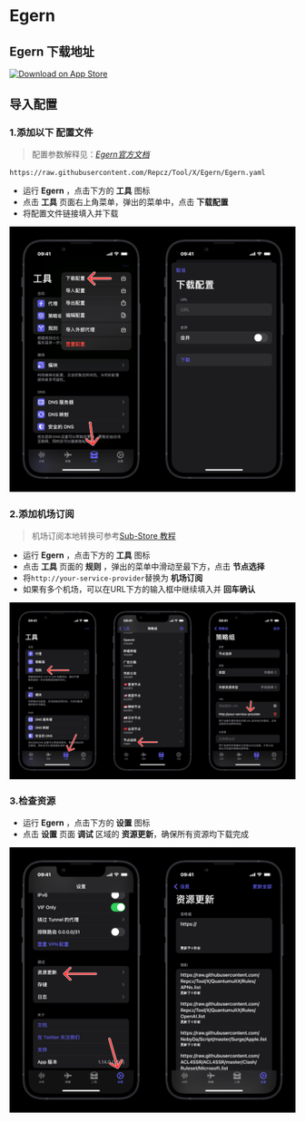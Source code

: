 # Egern

## Egern 下载地址

<a href="https://apps.apple.com/us/app/egern/id1616105820"><img width="200px" alt="Download on App Store" src="https://logos-download.com/wp-content/uploads/2016/06/Download_on_the_App_Store_logo.png"/></a> 

## 导入配置

### 1.添加以下 **配置文件** 
> 配置参数解释见：_[Egern官方文档](https://book.egernapp.com)_

```
https://raw.githubusercontent.com/Repcz/Tool/X/Egern/Egern.yaml
```
* 运行 **Egern** ，点击下方的 **工具** 图标
* 点击 **工具** 页面右上角菜单，弹出的菜单中，点击 **下载配置**
* 将配置文件链接填入并下载

<img src="https://raw.githubusercontent.com/Repcz/Tool/X/Egern/Photo/1.JPG" width="600">

### 2.添加机场订阅
> 机场订阅本地转换可参考[Sub-Store 教程](https://getupnote.com/share/notes/8SiMnOcwXxZ3xEtK4k2v9Gr3pv32/7522F394-6D73-414E-BE04-1455EDB15B9F)

* 运行 **Egern** ，点击下方的 **工具** 图标
* 点击 **工具** 页面的 **规则** ，弹出的菜单中滑动至最下方，点击 **节点选择**
* 将`http://your-service-provider`替换为 **机场订阅**
* 如果有多个机场，可以在URL下方的输入框中继续填入并 <b>回车确认</b> 

<img src="https://raw.githubusercontent.com/Repcz/Tool/X/Egern/Photo/2.JPG" width="900">

### 3.检查资源

* 运行 **Egern** ，点击下方的 **设置** 图标
* 点击 **设置** 页面 **调试** 区域的 **资源更新**，确保所有资源均下载完成

<img src="https://raw.githubusercontent.com/Repcz/Tool/X/Egern/Photo/4.JPG" width="600">
